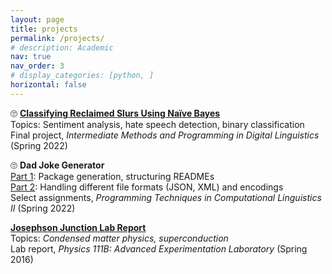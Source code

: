 ```yaml
---
layout: page
title: projects
permalink: /projects/
# description: Academic
nav: true
nav_order: 3
# display_categories: [python, ]
horizontal: false
---
```


<!-- Classifying Reclaimed Slurs Using Naïve Bayes -->
<p>
&#128580; <strong><a href="https://gitlab.uzh.ch/alisonyong-ju.kim/classifying-reclaimed-slurs-in-automated-hate-speech-detection">Classifying Reclaimed Slurs Using Naïve Bayes</a></strong><br>
    Topics: Sentiment analysis, hate speech detection, binary classification<br>
    Final project, <em>Intermediate Methods and Programming in Digital Linguistics</em> (Spring 2022)
</p>


<!-- Dad Joke Generator -->
<p>
&#128580; <strong>Dad Joke Generator</strong><br>
    <a href="https://gitlab.uzh.ch/alisonyong-ju.kim/dad-joke-package-pcl2-ex03">Part 1</a>: Package generation, structuring READMEs<br>
    <a href="https://gitlab.uzh.ch/alisonyong-ju.kim/dad-joke-encodings-pcl2-ex04">Part 2</a>: Handling different file formats (JSON, XML) and encodings<br>
    Select assignments, <em>Programming Techniques in Computational Linguistics II</em> (Spring 2022)
</p>


<!-- Josephson Junction -->
<p>
<strong><a href="https://alisonykim.github.io/assets/jos.pdf">Josephson Junction Lab Report</a></strong><br>
    Topics: <em>Condensed matter physics, superconduction</em><br>
    Lab report, <em>Physics 111B: Advanced Experimentation Laboratory</em> (Spring 2016)
</p>

<!-- pages/projects.md, to return to original format, pull from original repo: https://github.com/alshedivat/al-folio --> 